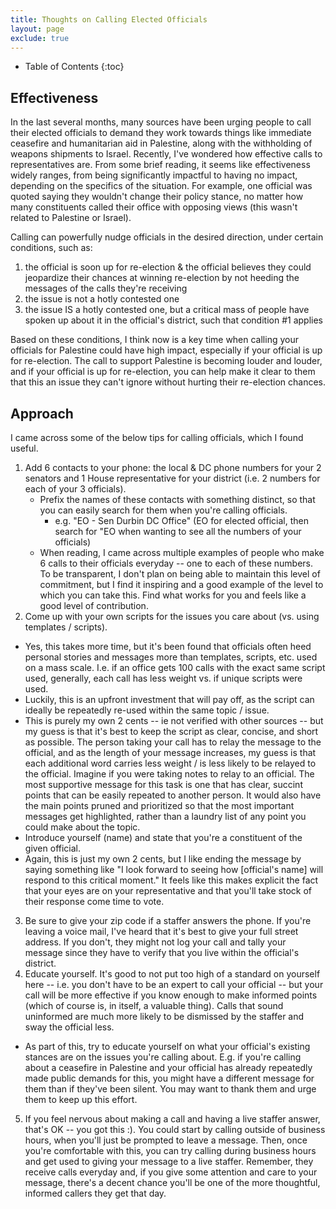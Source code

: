 ```yaml
---
title: Thoughts on Calling Elected Officials
layout: page
exclude: true
---
```

- Table of Contents
{:toc}

## Effectiveness
In the last several months, many sources have been urging people to
call their elected officials to demand they work towards things like
immediate ceasefire and humanitarian aid in Palestine, along with the
withholding of weapons shipments to Israel. Recently, I've wondered
how effective calls to representatives are. From some brief reading,
it seems like effectiveness widely ranges, from being significantly
impactful to having no impact, depending on the specifics of the
situation. For example, one official was quoted saying they wouldn't
change their policy stance, no matter how many constituents called
their office with opposing views (this wasn't related to Palestine or
Israel).

Calling can powerfully nudge officials in the desired direction, under
certain conditions, such as:
1. the official is soon up for re-election & the official believes
   they could jeopardize their chances at winning re-election by not
   heeding the messages of the calls they're receiving
2. the issue is not a hotly contested one
3. the issue IS a hotly contested one, but a critical mass of people
  have spoken up about it in the official's district, such that
  condition #1 applies

Based on these conditions, I think now is a key time when calling your
officials for Palestine could have high impact, especially if your
official is up for re-election. The call to support Palestine is
becoming louder and louder, and if your official is up for
re-election, you can help make it clear to them that this an issue
they can't ignore without hurting their re-election chances.

## Approach
I came across some of the below tips for calling officials, which I found useful.

1. Add 6 contacts to your phone: the local & DC phone numbers for your
   2 senators and 1 House representative for your district (i.e. 2
   numbers for each of your 3 officials).
    - Prefix the names of these contacts with something distinct, so
      that you can easily search for them when you're calling officials.
      - e.g. "EO - Sen Durbin DC Office" (EO for elected official,
        then search for "EO when wanting to see all the numbers of
        your officials)
    - When reading, I came across multiple examples of people who make
      6 calls to their officials everyday -- one to each of these
      numbers. To be transparent, I don't plan on being able to
      maintain this level of commitment, but I find it inspiring and a
      good example of the level to which you can take this. Find what
      works for you and feels like a good level of contribution.
2. Come up with your own scripts for the issues you care about (vs.
   using templates / scripts).
  - Yes, this takes more time, but it's been found that officials
    often heed personal stories and messages more than templates,
    scripts, etc. used on a mass scale. I.e. if an office gets 100
    calls with the exact same script used, generally, each call has
    less weight vs. if unique scripts were used.
  - Luckily, this is an upfront investment that will pay off, as the
    script can ideally be repeatedly re-used within the same topic /
    issue. 
  - This is purely my own 2 cents -- ie not verified with other
    sources -- but my guess is that it's best to keep the script as
    clear, concise, and short as possible. The person taking your call
    has to relay the message to the official, and as the length of
    your message increases, my guess is that each additional word
    carries less weight / is less likely to be relayed to the
    official. Imagine if you were taking notes to relay to an
    official. The most supportive message for this task is one that
    has clear, succint points that can be easily repeated to another
    person. It would also have the main points pruned and prioritized
    so that the most important messages get highlighted, rather than a
    laundry list of any point you could make about the topic.
  - Introduce yourself (name) and state that you're a constituent of
    the given official.
  - Again, this is just my own 2 cents, but I like ending the message
    by saying something like "I look forward to seeing how [official's
    name] will respond to this critical moment." It feels like this
    makes explicit the fact that your eyes are on your representative
    and that you'll take stock of their response come time to vote.
3. Be sure to give your zip code if a staffer answers the phone. If
   you're leaving a voice mail, I've heard that it's best to give your
   full street address. If you don't, they might not log your call and
   tally your message since they have to verify that you live within
   the official's district.
4. Educate yourself. It's good to not put too high of a standard on
   yourself here -- i.e. you don't have to be an expert to call your
   official -- but your call will be more effective if you know enough
   to make informed points (which of course is, in itself, a valuable
   thing). Calls that sound uninformed are much more likely to be
   dismissed by the staffer and sway the official less.
  - As part of this, try to educate yourself on what your official's
    existing stances are on the issues you're calling about. E.g. if you're
    calling about a ceasefire in Palestine and your official has
    already repeatedly made public demands for this, you might have a
    different message for them than if they've been silent. You may
    want to thank them and urge them to keep up this effort.
5. If you feel nervous about making a call and having a live staffer
   answer, that's OK -- you got this :). You could start by calling
   outside of business hours, when you'll just be prompted to leave a
   message. Then, once you're comfortable with this, you can try
   calling during business hours and get used to giving your message
   to a live staffer. Remember, they receive calls everyday and, if
   you give some attention and care to your message, there's a decent
   chance you'll be one of the more thoughtful, informed callers they
   get that day.
